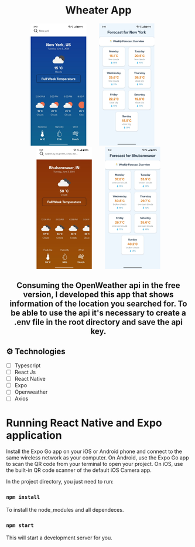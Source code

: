 <h1 align="center">Wheater App</h1>

<p align="center">
  <img src="src/imgs/new_york.jpeg" width="30%">
  &nbsp; &nbsp; &nbsp; &nbsp;
  <img src="src/imgs/new_york_f.jpeg" width="30%"> 
    &nbsp; &nbsp; &nbsp; &nbsp;
  <img src="src/imgs/bbsr.jpeg" width="30%">
  &nbsp; &nbsp; &nbsp; &nbsp;
  <img src="src/imgs/bbsr_f.jpeg" width="30%">
</p>

<h2 align="center">Consuming the OpenWeather api in the free version, I developed this app that shows information of the location you searched for. To be able to use the api it's necessary to create a .env file in the root directory and save the api key.
</h2>

## ⚙️ Technologies

- [ ] Typescript
- [ ] React Js
- [ ] React Native
- [ ] Expo
- [ ] Openweather
- [ ] Axios

# Running React Native and Expo application

Install the Expo Go app on your iOS or Android phone and connect to the same wireless network as your computer. On Android, use the Expo Go app to scan the QR code from your terminal to open your project. On iOS, use the built-in QR code scanner of the default iOS Camera app.

In the project directory, you just need to run:

### `npm install`

To install the node_modules and all dependeces.

### `npm start`

This will start a development server for you.

